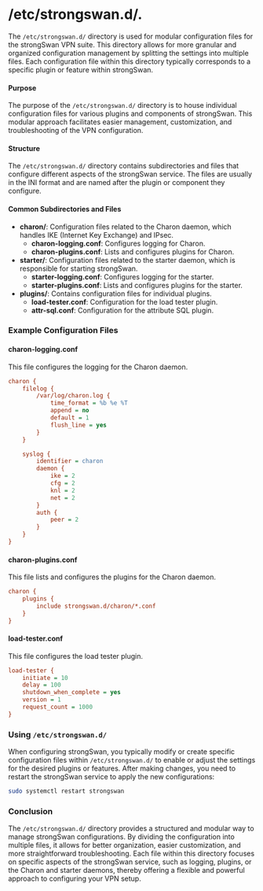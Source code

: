 # /etc/strongswan.d/.

The `/etc/strongswan.d/` directory is used for modular configuration files for the strongSwan VPN suite. This directory allows for more granular and organized configuration management by splitting the settings into multiple files. Each configuration file within this directory typically corresponds to a specific plugin or feature within strongSwan.

#### Purpose

The purpose of the `/etc/strongswan.d/` directory is to house individual configuration files for various plugins and components of strongSwan. This modular approach facilitates easier management, customization, and troubleshooting of the VPN configuration.

#### Structure

The `/etc/strongswan.d/` directory contains subdirectories and files that configure different aspects of the strongSwan service. The files are usually in the INI format and are named after the plugin or component they configure.

#### Common Subdirectories and Files

- **charon/**: Configuration files related to the Charon daemon, which handles IKE (Internet Key Exchange) and IPsec.
  - **charon-logging.conf**: Configures logging for Charon.
  - **charon-plugins.conf**: Lists and configures plugins for Charon.
- **starter/**: Configuration files related to the starter daemon, which is responsible for starting strongSwan.
  - **starter-logging.conf**: Configures logging for the starter.
  - **starter-plugins.conf**: Lists and configures plugins for the starter.
- **plugins/**: Contains configuration files for individual plugins.
  - **load-tester.conf**: Configuration for the load tester plugin.
  - **attr-sql.conf**: Configuration for the attribute SQL plugin.

### Example Configuration Files

#### charon-logging.conf

This file configures the logging for the Charon daemon. 

```ini
charon {
    filelog {
        /var/log/charon.log {
            time_format = %b %e %T
            append = no
            default = 1
            flush_line = yes
        }
    }

    syslog {
        identifier = charon
        daemon {
            ike = 2
            cfg = 2
            knl = 2
            net = 2
        }
        auth {
            peer = 2
        }
    }
}
```

#### charon-plugins.conf

This file lists and configures the plugins for the Charon daemon.

```ini
charon {
    plugins {
        include strongswan.d/charon/*.conf
    }
}
```

#### load-tester.conf

This file configures the load tester plugin.

```ini
load-tester {
    initiate = 10
    delay = 100
    shutdown_when_complete = yes
    version = 1
    request_count = 1000
}
```

### Using `/etc/strongswan.d/`

When configuring strongSwan, you typically modify or create specific configuration files within `/etc/strongswan.d/` to enable or adjust the settings for the desired plugins or features. After making changes, you need to restart the strongSwan service to apply the new configurations:

```bash
sudo systemctl restart strongswan
```

### Conclusion

The `/etc/strongswan.d/` directory provides a structured and modular way to manage strongSwan configurations. By dividing the configuration into multiple files, it allows for better organization, easier customization, and more straightforward troubleshooting. Each file within this directory focuses on specific aspects of the strongSwan service, such as logging, plugins, or the Charon and starter daemons, thereby offering a flexible and powerful approach to configuring your VPN setup.
